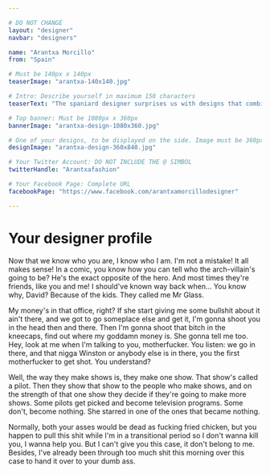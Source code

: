 ```yaml
---

# DO NOT CHANGE
layout: "designer"
navbar: "designers"

name: "Arantxa Morcillo"
from: "Spain"

# Must be 140px x 140px
teaserImage: "arantxa-140x140.jpg"

# Intro: Describe yourself in maximum 150 characters
teaserText: "The spaniard designer surprises us with designs that combine culture, heritage and all-but-convential designs"

# Top banner: Must be 1080px x 360px
bannerImage: "arantxa-design-1080x360.jpg"

# One of your designs, to be displayed on the side. Image must be 360px x 840px
designImage: "arantxa-design-360x840.jpg"

# Your Twitter Account: DO NOT INCLUDE THE @ SIMBOL
twitterHandle: "Arantxafashion"

# Your Facebook Page: Complete URL
facebookPage: "https://www.facebook.com/arantxamorcillodesigner"

---
```


# Your designer profile

Now that we know who you are, I know who I am. I'm not a mistake! It all makes sense! In a comic, you know how you can tell who the arch-villain's going to be? He's the exact opposite of the hero. And most times they're friends, like you and me! I should've known way back when... You know why, David? Because of the kids. They called me Mr Glass.

My money's in that office, right? If she start giving me some bullshit about it ain't there, and we got to go someplace else and get it, I'm gonna shoot you in the head then and there. Then I'm gonna shoot that bitch in the kneecaps, find out where my goddamn money is. She gonna tell me too. Hey, look at me when I'm talking to you, motherfucker. You listen: we go in there, and that nigga Winston or anybody else is in there, you the first motherfucker to get shot. You understand?

Well, the way they make shows is, they make one show. That show's called a pilot. Then they show that show to the people who make shows, and on the strength of that one show they decide if they're going to make more shows. Some pilots get picked and become television programs. Some don't, become nothing. She starred in one of the ones that became nothing.

Normally, both your asses would be dead as fucking fried chicken, but you happen to pull this shit while I'm in a transitional period so I don't wanna kill you, I wanna help you. But I can't give you this case, it don't belong to me. Besides, I've already been through too much shit this morning over this case to hand it over to your dumb ass.
